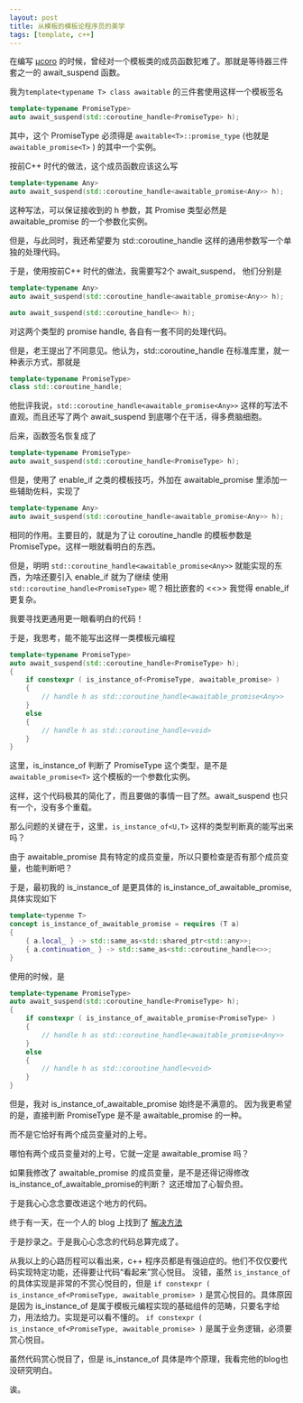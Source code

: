 ```yaml
---
layout: post
title: 从模板的模板论程序员的美学
tags: [template, c++]
---
```


在编写 [µcoro](https://github.com/avplayer/ucoro) 的时候，曾经对一个模板类的成员函数犯难了。那就是等待器三件套之一的 await_suspend 函数。

我为`template<typename T> class awaitable` 的三件套使用这样一个模板签名

```c++
template<typename PromiseType>
auto await_suspend(std::coroutine_handle<PromiseType> h);
```

其中，这个 PromiseType 必须得是 `awaitable<T>::promise_type` (也就是 `awaitable_promise<T>` ) 的其中一个实例。

按前C++ 时代的做法，这个成员函数应该这么写

```c++
template<typename Any>
auto await_suspend(std::coroutine_handle<awaitable_promise<Any>> h);
```

这种写法，可以保证接收到的 h 参数，其 Promise 类型必然是 awaitable_promise 的一个参数化实例。

但是，与此同时，我还希望要为 std::coroutine_handle<void> 这样的通用参数写一个单独的处理代码。

于是，使用按前C++ 时代的做法，我需要写2个 await_suspend， 他们分别是

```c++
template<typename Any>
auto await_suspend(std::coroutine_handle<awaitable_promise<Any>> h);

auto await_suspend(std::coroutine_handle<> h);
```

对这两个类型的 promise handle, 各自有一套不同的处理代码。

但是，老王提出了不同意见。他认为，std::coroutine_handle 在标准库里，就一种表示方式，那就是
```c++
template<typename PromiseType>
class std::coroutine_handle;
```

他批评我说，```std::coroutine_handle<awaitable_promise<Any>>``` 这样的写法不直观。而且还写了两个 await_suspend
到底哪个在干活，得多费脑细胞。

后来，函数签名恢复成了

```c++
template<typename PromiseType>
auto await_suspend(std::coroutine_handle<PromiseType> h);
```

但是，使用了 enable_if 之类的模板技巧，外加在 awaitable_promise 里添加一些辅助佐料，实现了
```c++
template<typename Any>
auto await_suspend(std::coroutine_handle<awaitable_promise<Any>> h);
```

相同的作用。主要目的，就是为了让 coroutine_handle 的模板参数是 PromiseType。这样一眼就看明白的东西。

但是，明明 `std::coroutine_handle<awaitable_promise<Any>>` 就能实现的东西，为啥还要引入 enable_if 就为了继续
使用 `std::coroutine_handle<PromiseType>` 呢？相比嵌套的 <<>> 我觉得 enable_if 更复杂。

我要寻找更通用更一眼看明白的代码！

于是，我思考，能不能写出这样一类模板元编程

```c++
template<typename PromiseType>
auto await_suspend(std::coroutine_handle<PromiseType> h);
{
    if constexpr ( is_instance_of<PromiseType, awaitable_promise> )
    {
        // handle h as std::coroutine_handle<awaitable_promise<Any>>
    }
    else
    {
        // handle h as std::coroutine_handle<void>
    }
}
```

这里，is_instance_of 判断了 PromiseType 这个类型，是不是 `awaitable_promise<T>` 这个模板的一个参数化实例。

这样，这个代码极其的简化了，而且要做的事情一目了然。await_suspend 也只有一个，没有多个重载。

那么问题的关键在于，这里，`is_instance_of<U,T>` 这样的类型判断真的能写出来吗？

由于 awaitable_promise 具有特定的成员变量，所以只要检查是否有那个成员变量，也能判断吧？

于是，最初我的 is_instance_of 是更具体的 is_instance_of_awaitable_promise, 具体实现如下

```c++
template<typenme T>
concept is_instance_of_awaitable_promise = requires (T a)
{
    { a.local_ } -> std::same_as<std::shared_ptr<std::any>>;
    { a.continuation_ } -> std::same_as<std::coroutine_handle<>>;
}
```

使用的时候，是
```c++
template<typename PromiseType>
auto await_suspend(std::coroutine_handle<PromiseType> h);
{
    if constexpr ( is_instance_of_awaitable_promise<PromiseType> )
    {
        // handle h as std::coroutine_handle<awaitable_promise<Any>>
    }
    else
    {
        // handle h as std::coroutine_handle<void>
    }
}
```

但是，我对 is_instance_of_awaitable_promise 始终是不满意的。
因为我更希望的是，直接判断 PromiseType 是不是 awaitable_promise 的一种。

而不是它恰好有两个成员变量对的上号。

哪怕有两个成员变量对的上号，它就一定是 awaitable_promise 吗？

如果我修改了 awaitable_promise 的成员变量，是不是还得记得修改 is_instance_of_awaitable_promise的判断？
这还增加了心智负担。

于是我心心念念要改进这个地方的代码。

终于有一天，在一个人的 blog 上找到了 [解决方法](https://indii.org/blog/is-type-instantiation-of-template/)

于是抄录之。于是我心心念念的代码总算完成了。


从我以上的心路历程可以看出来，c++ 程序员都是有强迫症的。他们不仅仅要代码实现特定功能，还得要让代码“看起来”赏心悦目。
没错，虽然 `is_instance_of` 的具体实现是非常的不赏心悦目的，但是
`if constexpr ( is_instance_of<PromiseType, awaitable_promise> )`
是赏心悦目的。具体原因是因为 is_instance_of 是属于模板元编程实现的基础组件的范畴，只要名字给力，用法给力。实现是可以看不懂的。
`if constexpr ( is_instance_of<PromiseType, awaitable_promise> )` 是属于业务逻辑，必须要赏心悦目。

虽然代码赏心悦目了，但是 is_instance_of 具体是咋个原理，我看完他的blog也没研究明白。

诶。

